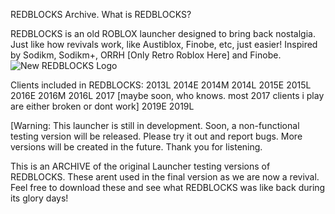 REDBLOCKS Archive.
What is REDBLOCKS?


REDBLOCKS is an old ROBLOX launcher designed to bring back nostalgia. Just like how revivals work, like Austiblox, Finobe, etc, just easier!
Inspired by Sodikm, Sodikm+, ORRH [Only Retro Roblox Here] and Finobe.
![New REDBLOCKS Logo](https://github.com/user-attachments/assets/8cb0d7d5-e761-499e-a450-644a2b5f9ae6)

Clients included in REDBLOCKS:
2013L
2014E
2014M
2014L
2015E
2015L
2016E
2016M
2016L
2017 [maybe soon, who knows. most 2017 clients i play are either broken or dont work]
2019E
2019L

[Warning: This launcher is still in development. Soon, a non-functional testing version will be released. Please try it out and report bugs. More versions will be created in the future. Thank you for listening.

This is an ARCHIVE of the original Launcher testing versions of REDBLOCKS. These arent used in the final version as we are now a revival. Feel free to download these and see what REDBLOCKS was like back during its glory days!
